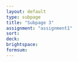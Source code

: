 ```yaml
---
layout: default
type: subpage
title: "Subpage 3"
assignment: "assignment1"
sort:
deck:
brightspace:
formsum:
---
```

